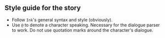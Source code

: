 ## Style guide for the story

- Follow `Ink`'s general syntax and style (obviously).
- Use `@` to denote a character speaking. Necessary for the dialogue parser to work. Do not use quotation marks around the character's dialogue.
